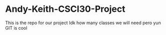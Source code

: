 # Andy-Keith-CSCI30-Project
This is the repo for our project
Idk how many classes we will need pero yun GIT is cool
